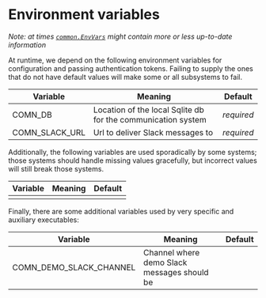 # Environment variables

_Note: at times [`common.EnvVars`](../src/common/EnvVars.hx) might contain more
or less up-to-date information_

At runtime, we depend on the following environment variables for configuration
and passing authentication tokens.  Failing to supply the ones that do not have
default values will make some or all subsystems to fail.

Variable | Meaning | Default
-------- | ------- | -------
COMN_DB | Location of the local Sqlite db for the communication system | _required_
COMN_SLACK_URL | Url to deliver Slack messages to | _required_

Additionally, the following variables are used sporadically by some systems;
those systems should handle missing values gracefully, but incorrect values
will still break those systems.

Variable | Meaning | Default
-------- | ------- | -------
 | | 

Finally, there are some additional variables used by very specific and
auxiliary executables:

Variable | Meaning | Default
-------- | ------- | -------
COMN_DEMO_SLACK_CHANNEL | Channel where demo Slack messages should be  | 

